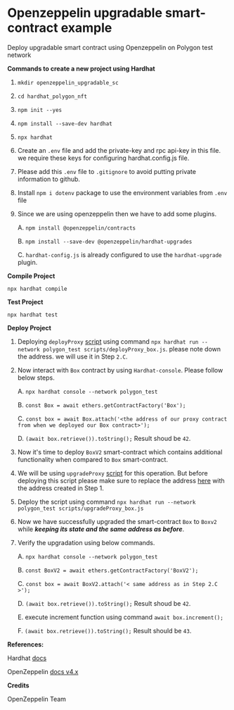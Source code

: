# Openzeppelin upgradable smart-contract example

Deploy upgradable smart contract using Openzeppelin on Polygon test network

**Commands to create a new project using Hardhat**

1. `mkdir openzeppelin_upgradable_sc`

2. `cd hardhat_polygon_nft`

3. `npm init --yes`

4. `npm install --save-dev hardhat`

5. `npx hardhat`

6. Create an `.env` file and add the private-key and rpc api-key in this file. we require these keys for configuring hardhat.config.js file.

7. Please add this `.env` file to `.gitignore` to avoid putting private information to github.

8. Install `npm i dotenv` package to use the environment variables from `.env` file

9. Since we are using openzeppelin then we have to add some plugins.

    A. `npm install @openzeppelin/contracts`
    
    B. `npm install --save-dev @openzeppelin/hardhat-upgrades`
    
    C. `hardhat-config.js` is already configured to use the `hardhat-upgrade` plugin.

**Compile Project**

`npx hardhat compile`

**Test Project**

`npx hardhat test`

**Deploy Project**

1. Deploying `deployProxy` [script](https://github.com/prayagsingh/openzeppelin_upgrdabale_sc/blob/main/scripts/deployProxy_box.js) using command `npx hardhat run --network polygon_test scripts/deployProxy_box.js`. please note down the address. we will use it in Step `2.C`.

2. Now interact with `Box` contract by using `Hardhat-console`. Please follow below steps.

    A. `npx hardhat console --network polygon_test`
    
    B. `const Box = await ethers.getContractFactory('Box');`
    
    C. `const box = await Box.attach('<the address of our proxy contract from when we deployed our Box contract>');`
    
    D. `(await box.retrieve()).toString();` Result shoud be `42`. 

3. Now it's time to deploy `BoxV2` smart-contract which contains additional functionality  when compared to `Box` smart-contract.

4. We will be using `upgradeProxy` [script](https://github.com/prayagsingh/openzeppelin_upgrdabale_sc/blob/main/scripts/upgradeProxy_box.js) for this operation. But before deploying this script please make sure to replace the address [here](https://github.com/prayagsingh/openzeppelin_upgrdabale_sc/blob/7473f927600b716cb9265d3e5dc95d939521781b/scripts/upgradeProxy_box.js#L8) with the address created in Step 1. 

5. Deploy the script using command `npx hardhat run --network polygon_test scripts/upgradeProxy_box.js`

6. Now we have successfully upgraded the smart-contract `Box` to `Boxv2` while ***keeping its state and the same address as before***.

7. Verify the upgradation using below commands.

    A. `npx hardhat console --network polygon_test`
    
    B. `const BoxV2 = await ethers.getContractFactory('BoxV2');`
    
    C. `const box = await BoxV2.attach('< same address as in Step 2.C >');`
    
    D. `(await box.retrieve()).toString();` Result shoud be `42`.
    
    E. execute increment function using command `await box.increment();` 
    
    F. `(await box.retrieve()).toString();` Result should be `43`.

**References:** 

Hardhat [docs](https://hardhat.org/tutorial/setting-up-the-environment.html)

OpenZeppelin [docs v4.x](https://docs.openzeppelin.com/learn/upgrading-smart-contracts#upgrading-a-contract-via-plugins)



**Credits**

OpenZeppelin Team
